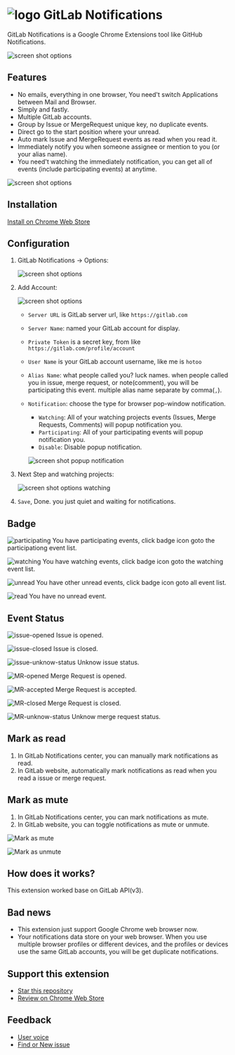 # ![logo](./assets/logo.png) GitLab Notifications

GitLab Notifications is a Google Chrome Extensions tool like GitHub Notifications.

![screen shot options](./assets/screen-shot-participating-640x400.png)


## Features

- No emails, everything in one browser, You need't switch Applications between Mail and Browser.
- Simply and fastly.
- Multiple GitLab accounts.
- Group by Issue or MergeRequest unique key, no duplicate events.
- Direct go to the start position where your unread.
- Auto mark Issue and MergeRequest events as read when you read it.
- Immediately notify you when someone assignee or mention to you (or your alias name).
- You need't watching the immediately notification, you can get all of events
  (include participating events) at anytime.

![screen shot options](./assets/screen-shot-watching-640x400.png)


## Installation

[Install on Chrome Web Store](https://chrome.google.com/webstore/detail/gitlab-notifications/neidmbjigjejpekbknfbmcgmkbfgmfmi)

## Configuration


1. GitLab Notifications -> Options:

    ![screen shot options](./assets/screen-shot-options-640x400.png)

1. Add Account:

    ![screen shot options](./assets/screen-shot-options-account-640x400.png)

    - `Server URL` is GitLab server url, like `https://gitlab.com`
    - `Server Name`: named your GitLab account for display.
    - `Private Token` is a secret key, from like `https://gitlab.com/profile/account`
    - `User Name` is your GitLab account username, like me is `hotoo`
    - `Alias Name`: what people called you? luck names. when people called you in issue, merge request, or note(comment),
    you will be participating this event. multiple alias name separate by comma(`,`).
    - `Notification`: choose the type for browser pop-window notification.
        - `Watching`: All of your watching projects events (Issues, Merge Requests, Comments) will popup notification you.
        - `Participating`: All of your participating events will popup notification you.
        - `Disable`: Disable popup notification.

        ![screen shot popup notification](./assets/screen-shot-pop-notification.png)

1. Next Step and watching projects:

    ![screen shot options watching](./assets/screen-shot-options-watching-640x400.png)

1. `Save`, Done. you just quiet and waiting for notifications.

## Badge

![participating](./assets/badge-participating.png) You have participating events, click badge icon goto the participationg event list.

![watching](./assets/badge-watching.gif) You have watching events, click badge icon goto the watching event list.

![unread](./assets/badge-unread.png) You have other unread events, click badge icon goto all event list.

![read](./assets/badge-read.png) You have no unread event.


## Event Status

![issue-opened](./assets/status-issue-opened.png) Issue is opened.

![issue-closed](./assets/status-issue-closed.png) Issue is closed.

![issue-unknow-status](./assets/status-issue-unknow.png) Unknow issue status.

![MR-opened](./assets/status-mr-opened.png) Merge Request is opened.

![MR-accepted](./assets/status-mr-accepted.png) Merge Request is accepted.

![MR-closed](./assets/status-mr-closed.png) Merge Request is closed.

![MR-unknow-status](./assets/status-mr-unknow.png) Unknow merge request status.


## Mark as read

1. In GitLab Notifications center, you can manually mark notifications as read.
2. In GitLab website, automatically mark notifications as read when you read a issue or merge request.


## Mark as mute

1. In GitLab Notifications center, you can mark notifications as mute.
2. In GitLab website, you can toggle notifications as mute or unmute.

![Mark as mute](./assets/mark-as-mute.png)

![Mark as unmute](./assets/mark-as-unmute.png)


## How does it works?

This extension worked base on GitLab API(v3).


## Bad news

- This extension just support Google Chrome web browser now.
- Your notifications data store on your web browser. When you use multiple browser profiles or different devices,
  and the profiles or devices use the same GitLab accounts, you will be get duplicate notifications.

## Support this extension

- [Star this repository](https://github.com/hotoo/gitlab-notifications)
- [Review on Chrome Web Store](https://chrome.google.com/webstore/detail/gitlab-notifications/neidmbjigjejpekbknfbmcgmkbfgmfmi/reviews)


## Feedback

- [User voice](./user-voice.md)
- [Find or New issue](https://github.com/hotoo/gitlab-notifications/issues)
